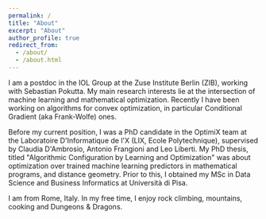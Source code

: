 ```yaml
---
permalink: /
title: "About"
excerpt: "About"
author_profile: true
redirect_from: 
  - /about/
  - /about.html
---
```



I am a postdoc in the IOL Group at the Zuse Institute Berlin (ZIB), working with Sebastian Pokutta. My main research interests lie at the intersection of machine learning and mathematical optimization. Recently I have been working on algorithms for convex optimization, in particular Conditional Gradient (aka Frank-Wolfe) ones.

Before my current position, I was a PhD candidate in the OptimiX team at the Laboratoire D'Informatique de l'X (LIX, Ecole Polytechnique), supervised by Claudia D'Ambrosio, Antonio Frangioni and Leo Liberti. My PhD thesis, titled \"Algorithmic Configuration by Learning and Optimization\" was about optimization over trained machine learning predictors in mathematical programs, and distance geometry. 
Prior to this, I obtained my MSc in Data Science and Business Informatics at Università di Pisa. 

I am from Rome, Italy. In my free time, I enjoy rock climbing, mountains, cooking and Dungeons & Dragons.
